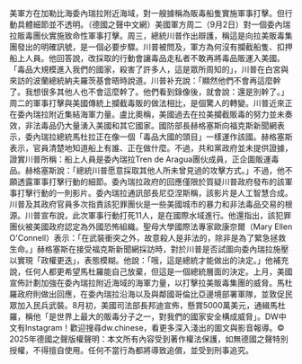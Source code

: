 美軍方在加勒比海委內瑞拉附近海域，對一艘據稱為販毒船隻實施軍事打擊。但行動具體細節並不透明。（德國之聲中文網）美國軍方周二（9月2日）對一個委內瑞拉販毒團伙實施致命性軍事打擊。周三，總統川普作出辯護，稱這是向拉美販毒集團發出的明確訊號，是一個必要步驟。川普被問及，軍方為何沒有攔截船隻、扣押船上人員。他回答說，改採取的行動會讓毒品走私者不敢再將毒品販運入美國。「毒品大規模進入我們的國家，殺害了許多人，這是眾所周知的」，川普在白宮與來訪的波蘭總統納夫羅茨基會晤時說道。川普补充說：「顯然他們不會再這麼幹了。我想很多其他人也不會這麼幹了。他們看到錄像後，就會說：還是別幹了。」周二的軍事打擊與美國傳統上攔截毒販的做法相比，是個驚人的轉變。川普近來正在委內瑞拉附近集結海軍力量。盧比奧稱，美國過去在拉美攔截販毒的努力並未奏效，非法毒品仍大量湧入美國和其它國家。國防部長赫格塞斯向福克斯新聞網表示，委內瑞拉總統馬杜拉正在像一個「毒品大國的頭目」一樣運作該國。赫格塞斯表示，官員清楚地知道船上有誰、正在做什麼。不過，共和黨政府並未提供證據，證實川普所稱：船上人員是委內瑞拉Tren de Aragua團伙成員，正企圖販運毒品。赫格塞斯說：「總統川普愿意採取其他人所未曾見過的攻擊方式。」不過，他不願透露軍事打擊行動的細節。委內瑞拉政府的回應僅限於質疑川普政府發布的該軍事打擊行動的一則影片。委內瑞拉通訊部長尼亞涅斯稱，該影片是人工智慧合成。川普及其政府官員多次指責該犯罪團伙是一些美國城市的暴力和非法毒品交易的根源。川普宣布說，此次軍事行動打死11人，是在國際水域進行。他還指出，該犯罪團伙被美國政府認定為外國恐怖組織。聖母大學國際法專家歐康奈爾（Mary Ellen O'Connell）表示：「在武裝衝突之外，故意殺人是非法的，除非是為了緊急拯救生命。」赫格塞斯在接受福克斯新聞網採訪時，對於川普是否試圖向委內瑞拉施壓以實現「政權更迭」，表態模糊。他說：「哦，這是總統才能做出的決定。」他補充說，任何人都更希望馬杜羅能自己放棄，但這是一個總統層面的決定。上月，美國宣佈計劃加強在委內瑞拉附近海域的海軍力量，以打擊拉美販毒集團的威脅。馬杜羅政府則做出回應，在委內瑞拉沿海以及與鄰國哥倫比亞邊境部署軍隊，並敦促民眾加入民兵武裝。8月初，美國司法部長邦迪宣佈，懸賞5000萬美元，通緝馬杜羅，稱他「是世界上最大的販毒分子之一，對我們的國家安全構成威脅」。DW中文有Instagram！歡迎搜尋dw.chinese，看更多深入淺出的圖文與影音報導。© 2025年德國之聲版權聲明：本文所有內容受到著作權法保護，如無德國之聲特別授權，不得擅自使用。任何不當行為都將導致追償，並受到刑事追究。